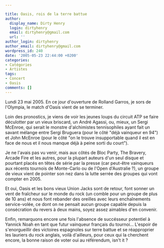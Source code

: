 ```yaml
---

title: Oasis, rois de la terre battue
author:
  display_name: Dirty Henry
  login: dirtyhenry
  email: dirtyhenry@gmail.com
  url: ''
author_login: dirtyhenry
author_email: dirtyhenry@gmail.com
wordpress_id: 240
date: '2005-05-23 22:44:00 +0200'
categories:
- Catégories
- Artistes
tags:
- Concert
- Oasis
comments: []
---
```

Lundi 23 mai 2005. En ce jour d'ouverture de Rolland Garros, je sors de l'Olympia, le match d'Oasis vient de se terminer. 

Loin des pronostics, je viens de voir les jeunes loups du circuit ATP se faire déculotter par un vieux briscard, un André Agassi, ou, mieux, un Sergi McEnroe, qui serait le monstre d'alchimistes tennisophiles ayant fait un savant mélange entre Sergi Bruguera (pour le côté "déjà vainqueur en 94") et John McEnroe (pour le côté "on le trouve insupportable quand il est en face de nous et il nous manque déjà à peine sorti du court"). 

Je ne l'avais pas vu venir, mais aux côtés de Bloc Party, The Bravery, Arcade Fire et les autres, pour la plupart auteurs d'un seul disque et pourtant placés en têtes de série par la presse (car peut-être vainqueurs aux récents tournois de Monte-Carlo ou de l'Open d'Australie ?), un groupe de vieux vient de pointer son nez dans la lutte serrée des groupes qui vont compter en 2005.

Et oui, Oasis et les bons vieux Union Jacks sont de retour, font sonner un vent de fraîcheur sur le monde du rock (un comble pour un groupe de plus de 10 ans) et nous font rebander des oreilles avec leurs enchaînements service-volée, ce dont on ne pensait aucun groupe capable depuis la consécration du revers à deux mains, soyez assez aimables d'en convenir.

Enfin, remarquons encore une fois l'absence de succésseur potentiel à Yannick Noah en tant que futur vainqueur français du tournoi... L'espoir de s'enorgueillir des victoires espagnoles sur terre battue et se réapproprier les lauriers du rock anglais, voilà d'ailleurs, pour ceux qui la cherchent encore, la bonne raison de voter oui au référendum, isn't it ?
